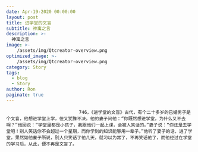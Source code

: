 ```yaml
---
date: Apr-19-2020 00:00:00
layout: post
title: 进学堂的文盲
subtitle: 神寓之言
description: >-
  神寓之言
image: >-
    /assets/img/Qtcreator-overview.png
optimized_image: >-
    /assets/img/Qtcreator-overview.png
category: Story
tags:
  - blog
  - Story
author: Ron
paginate: true
---
```


							　　746，《进学堂的文盲》古代，有个二十多岁的已婚男子是个文盲，他想进学堂上学，但又犹豫不决。他的妻子问他：“你既然想进学堂，为什么又不去啊？”他回说：“学堂里都是小孩子，我跟他们一起上课，会被人笑话的。”妻子说：“你还是去学堂吧！别人笑话你不会超过一个星期，而你学到的知识能够用一辈子。”他听了妻子的话，进了学堂，果然如他妻子所说，别人只笑话了他几天，就习以为常了，不再笑话他了，而他经过在学堂的学习后，从此，便不再是文盲了。
							
							
						